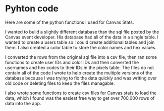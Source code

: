 # Pyhton code
Here are some of the python functions I used for Canvas Stats.

I wanted to build a slightly different database than the sql file posted by the Canvas event developer. His database had all of the data in a single table. I wanted to create a users table so I could create additional tables and join them. I also created a color table to store the color names and hex values. 

I converted the rows from the original sql file into a csv file, then ran some functions to create user IDs and color IDs and then converted the usernames and hex codes to their IDs in the pixels table. The files do not contain all of the code I wrote to help create the multiple versions of the database because I was trying to fix the data quickly and was writing over old code or deleting files to keep the files managable.

I also wrote some functions to create csv files for Canvas stats to load the data, which I found was the easiest free way to get over 700,000 rows of data into the app.
